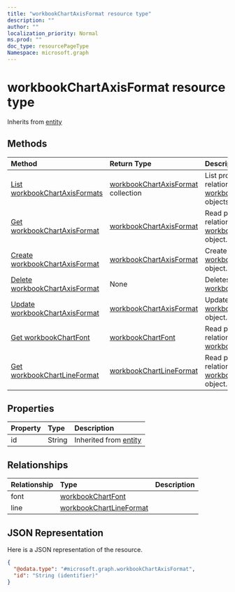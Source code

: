 ```yaml
---
title: "workbookChartAxisFormat resource type"
description: ""
author: ""
localization_priority: Normal
ms.prod: ""
doc_type: resourcePageType
Namespace: microsoft.graph
---
```



# workbookChartAxisFormat resource type




Inherits from [entity](../resources/entity.md)

## Methods
|Method|Return Type|Description|
|:---|:---|:---|
|[List workbookChartAxisFormats](../api/workbookchartaxisformat-list.md)|[workbookChartAxisFormat](../resources/workbookChartAxisFormat.md) collection|List properties and relationships of the [workbookChartAxisFormat](../resources/workbookchartaxisformat.md) objects.|
|[Get workbookChartAxisFormat](../api/workbookchartaxisformat-get.md)|[workbookChartAxisFormat](../resources/workbookChartAxisFormat.md)|Read properties and relationships of the [workbookChartAxisFormat](../resources/workbookchartaxisformat.md) object.|
|[Create workbookChartAxisFormat](../api/workbookchartaxisformat-create.md)|[workbookChartAxisFormat](../resources/workbookChartAxisFormat.md)|Create a new [workbookChartAxisFormat](../resources/workbookchartaxisformat.md) object.|
|[Delete workbookChartAxisFormat](../api/workbookchartaxisformat-delete.md)|None|Deletes a [workbookChartAxisFormat](../resources/workbookchartaxisformat.md).|
|[Update workbookChartAxisFormat](../api/workbookchartaxisformat-update.md)|[workbookChartAxisFormat](../resources/workbookChartAxisFormat.md)|Update the properties of a [workbookChartAxisFormat](../resources/workbookchartaxisformat.md) object.|
|[Get workbookChartFont](../api/workbookchartfont-get.md)|[workbookChartFont](../resources/workbookChartFont.md)|Read properties and relationships of the [workbookChartFont](../resources/workbookchartfont.md) object.|
|[Get workbookChartLineFormat](../api/workbookchartlineformat-get.md)|[workbookChartLineFormat](../resources/workbookChartLineFormat.md)|Read properties and relationships of the [workbookChartLineFormat](../resources/workbookchartlineformat.md) object.|

## Properties
|Property|Type|Description|
|:---|:---|:---|
|id|String| Inherited from [entity](../resources/entity.md)|

## Relationships
|Relationship|Type|Description|
|:---|:---|:---|
|font|[workbookChartFont](../resources/workbookChartFont.md)||
|line|[workbookChartLineFormat](../resources/workbookChartLineFormat.md)||

## JSON Representation
Here is a JSON representation of the resource.
<!-- {
  "blockType": "resource",
  "keyProperty": "id",
  "@odata.type": "microsoft.graph.workbookChartAxisFormat",
  "baseType": "microsoft.graph.entity",
  "openType": false
}
-->
``` json
{
  "@odata.type": "#microsoft.graph.workbookChartAxisFormat",
  "id": "String (identifier)"
}
```

